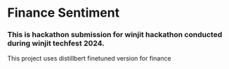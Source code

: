 # Finance Sentiment 
### This is hackathon submission for winjit hackathon conducted during winjit techfest 2024.

This project uses distillbert finetuned version for finance 
